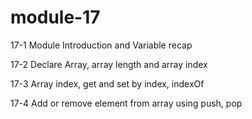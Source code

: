 # module-17

17-1 Module Introduction and Variable recap

17-2 Declare Array, array length and array index

17-3 Array index, get and set by index, indexOf

17-4 Add or remove element from array using push, pop

